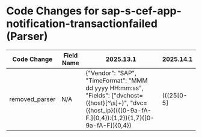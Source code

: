 # Code Changes for sap-s-cef-app-notification-transactionfailed (Parser)

| Code Change | Field Name | 2025.13.1 | 2025.14.1 |
|-------------|------------|-----------|------------|
| removed_parser | N/A | {"Vendor": "SAP", "TimeFormat": "MMM dd yyyy HH:mm:ss", "Fields": ["dvchost=({host}[^\s]+)", "dvc=({host_ip}((([0-9a-fA-F.]{0,4}):{1,2}){1,7}([0-9a-fA-F]){0,4})|(((25[0-5]|(2[0-4]|1\d|[0-9]|)\d)\.?\b){4}))", "end=({time}\w+\s\d+\s\d+\s\d\d:\d\d:\d\d)", "SECUDE\|C-Bus\|[^\|]+\|({activity_id}[^\|]+)\|(|({event_name}[^\|]+))\|", "suser=({user}[\w\.\-\!\#\^\~]{1,40}\$?)\s\w+=", "shost=(({src_ip}(\d{1,3}\.){3}\d{1,3}|([A-Fa-f0-9%.]*:[A-Fa-f0-9%.:]+))|({src_host}[^\s]+))", "cat=({category}[^=]+?)(\s\w+=|\s*$)", "requestClientApplication=({app}[^\"]+?)\s\w+=", "msg=({additional_info}[^\"]+?)\s+\w+="], "DupFields": ["activity_id->event_code"], "Name": "sap-s-cef-app-notification-transactionfailed", "ParserVersion": "v1.0.0", "Product": "SAP", "Conditions": ["CEF:", "|SECUDE|C-Bus|", "dvchost=", "|AU4|Start of Transaction failed|"]} | N/A |